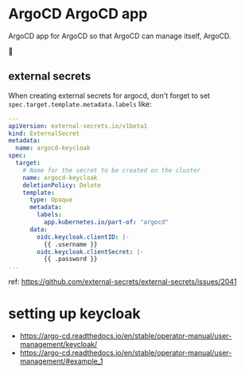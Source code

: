 # ArgoCD ArgoCD app
ArgoCD app for ArgoCD so that ArgoCD can manage itself, ArgoCD.

🧡

## external secrets
When creating external secrets for argocd, don't forget to set `spec.target.template.metadata.labels` like:

```yaml
---
apiVersion: external-secrets.io/v1beta1
kind: ExternalSecret
metadata:
  name: argocd-keycloak
spec:
  target:
    # Name for the secret to be created on the cluster
    name: argocd-keycloak
    deletionPolicy: Delete
    template:
      type: Opaque
      metadata:
        labels:
          app.kubernetes.io/part-of: "argocd"
      data:
        oidc.keycloak.clientID: |-
          {{ .username }}
        oidc.keycloak.clientSecret: |-
          {{ .password }}
...
```

ref: https://github.com/external-secrets/external-secrets/issues/2041


# setting up keycloak
- https://argo-cd.readthedocs.io/en/stable/operator-manual/user-management/keycloak/
- https://argo-cd.readthedocs.io/en/stable/operator-manual/user-management/#example_1
